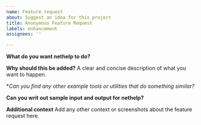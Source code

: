 ```yaml
---
name: Feature request
about: Suggest an idea for this project
title: Anonymous Feature Request
labels: enhancement
assignees: ''

---
```


**What do you want nethelp to do?**

**Why should this be added?**
A clear and concise description of what you want to happen.

**Can you find any other example tools or utilities that do something similar?*

**Can you writ out sample input and output for nethelp?**

**Additional context**
Add any other context or screenshots about the feature request here.
